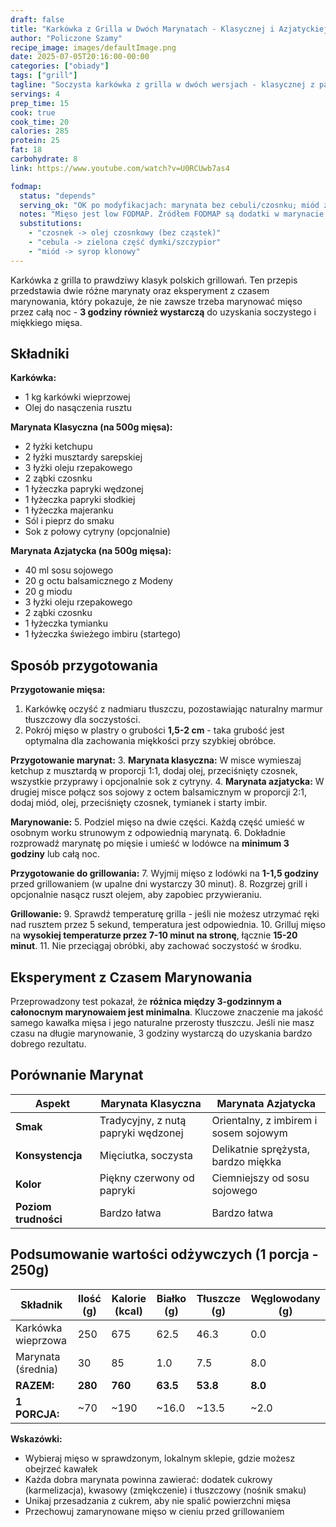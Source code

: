 ```yaml
---
draft: false  
title: "Karkówka z Grilla w Dwóch Marynatach - Klasycznej i Azjatyckiej"  
author: "Policzone Szamy"  
recipe_image: images/defaultImage.png
date: 2025-07-05T20:16:00-00:00  
categories: ["obiady"]  
tags: ["grill"]  
tagline: "Soczysta karkówka z grilla w dwóch wersjach - klasycznej z papryką i azjatyckiej z imbirem."  
servings: 4  
prep_time: 15  
cook: true  
cook_time: 20  
calories: 285
protein: 25
fat: 18
carbohydrate: 8
link: https://www.youtube.com/watch?v=U0RCUwb7as4

fodmap:
  status: "depends"
  serving_ok: "OK po modyfikacjach: marynata bez cebuli/czosnku; miód zamienić na syrop klonowy"
  notes: "Mięso jest low FODMAP. Źródłem FODMAP są dodatki w marynacie (czosnek/cebula/honey). Użyj past bez cebuli/czosnku i słodź syropem klonowym."
  substitutions:
    - "czosnek -> olej czosnkowy (bez cząstek)"
    - "cebula -> zielona część dymki/szczypior"
    - "miód -> syrop klonowy"
---
```


Karkówka z grilla to prawdziwy klasyk polskich grillowań. Ten przepis przedstawia dwie różne marynaty oraz eksperyment z czasem marynowania, który pokazuje, że nie zawsze trzeba marynować mięso przez całą noc - **3 godziny również wystarczą** do uzyskania soczystego i miękkiego mięsa.

## Składniki

**Karkówka:**
* 1 kg karkówki wieprzowej
* Olej do nasączenia rusztu

**Marynata Klasyczna (na 500g mięsa):**
* 2 łyżki ketchupu
* 2 łyżki musztardy sarepskiej
* 3 łyżki oleju rzepakowego
* 2 ząbki czosnku
* 1 łyżeczka papryki wędzonej
* 1 łyżeczka papryki słodkiej
* 1 łyżeczka majeranku
* Sól i pieprz do smaku
* Sok z połowy cytryny (opcjonalnie)

**Marynata Azjatycka (na 500g mięsa):**
* 40 ml sosu sojowego
* 20 g octu balsamicznego z Modeny
* 20 g miodu
* 3 łyżki oleju rzepakowego
* 2 ząbki czosnku
* 1 łyżeczka tymianku
* 1 łyżeczka świeżego imbiru (startego)

## Sposób przygotowania

**Przygotowanie mięsa:**
1. Karkówkę oczyść z nadmiaru tłuszczu, pozostawiając naturalny marmur tłuszczowy dla soczystości.
2. Pokrój mięso w plastry o grubości **1,5-2 cm** - taka grubość jest optymalna dla zachowania miękkości przy szybkiej obróbce.

**Przygotowanie marynat:**
3. **Marynata klasyczna:** W misce wymieszaj ketchup z musztardą w proporcji 1:1, dodaj olej, przeciśnięty czosnek, wszystkie przyprawy i opcjonalnie sok z cytryny.
4. **Marynata azjatycka:** W drugiej misce połącz sos sojowy z octem balsamicznym w proporcji 2:1, dodaj miód, olej, przeciśnięty czosnek, tymianek i starty imbir.

**Marynowanie:**
5. Podziel mięso na dwie części. Każdą część umieść w osobnym worku strunowym z odpowiednią marynatą.
6. Dokładnie rozprowadź marynatę po mięsie i umieść w lodówce na **minimum 3 godziny** lub całą noc.

**Przygotowanie do grillowania:**
7. Wyjmij mięso z lodówki na **1-1,5 godziny** przed grillowaniem (w upalne dni wystarczy 30 minut).
8. Rozgrzej grill i opcjonalnie nasącz ruszt olejem, aby zapobiec przywieraniu.

**Grillowanie:**
9. Sprawdź temperaturę grilla - jeśli nie możesz utrzymać ręki nad rusztem przez 5 sekund, temperatura jest odpowiednia.
10. Grilluj mięso na **wysokiej temperaturze przez 7-10 minut na stronę**, łącznie **15-20 minut**.
11. Nie przeciągaj obróbki, aby zachować soczystość w środku.

## Eksperyment z Czasem Marynowania

Przeprowadzony test pokazał, że **różnica między 3-godzinnym a całonocnym marynowaiem jest minimalna**. Kluczowe znaczenie ma jakość samego kawałka mięsa i jego naturalne przerosty tłuszczu. Jeśli nie masz czasu na długie marynowanie, 3 godziny wystarczą do uzyskania bardzo dobrego rezultatu.

## Porównanie Marynat

| Aspekt | Marynata Klasyczna | Marynata Azjatycka |
|--------|-------------------|-------------------|
| **Smak** | Tradycyjny, z nutą papryki wędzonej | Orientalny, z imbirem i sosem sojowym |
| **Konsystencja** | Mięciutka, soczysta | Delikatnie sprężysta, bardzo miękka |
| **Kolor** | Piękny czerwony od papryki | Ciemniejszy od sosu sojowego |
| **Poziom trudności** | Bardzo łatwa | Bardzo łatwa |

## Podsumowanie wartości odżywczych (1 porcja - 250g)

| Składnik | Ilość (g) | Kalorie (kcal) | Białko (g) | Tłuszcze (g) | Węglowodany (g) |
|----------|-----------|----------------|------------|--------------|-----------------|
| Karkówka wieprzowa | 250 | 675 | 62.5 | 46.3 | 0.0 |
| Marynata (średnia) | 30 | 85 | 1.0 | 7.5 | 8.0 |
| **RAZEM:** | **280** | **760** | **63.5** | **53.8** | **8.0** |
| **1 PORCJA:** | ~70 | ~190 | ~16.0 | ~13.5 | ~2.0 |

**Wskazówki:**
- Wybieraj mięso w sprawdzonym, lokalnym sklepie, gdzie możesz obejrzeć kawałek
- Każda dobra marynata powinna zawierać: dodatek cukrowy (karmelizacja), kwasowy (zmiękczenie) i tłuszczowy (nośnik smaku)
- Unikaj przesadzania z cukrem, aby nie spalić powierzchni mięsa
- Przechowuj zamarynowane mięso w cieniu przed grillowaniem
